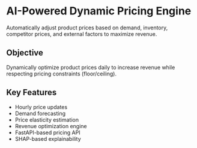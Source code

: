 # AI-Powered Dynamic Pricing Engine

Automatically adjust product prices based on demand, inventory, competitor prices, and external factors to maximize revenue.

## Objective

Dynamically optimize product prices daily to increase revenue while respecting pricing constraints (floor/ceiling).

## Key Features

- Hourly price updates  
- Demand forecasting  
- Price elasticity estimation  
- Revenue optimization engine  
- FastAPI-based pricing API  
- SHAP-based explainability  

